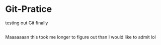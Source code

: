 # Git-Pratice
testing out Git finally


##
Maaaaaaan this took me longer to figure out than I would like to admit lol
